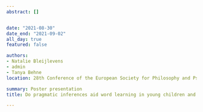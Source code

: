 ```yaml
---
abstract: []


date: "2021-08-30"
date_end: "2021-09-02"
all_day: true
featured: false

authors:
- Natalie Bleijlevens
- admin
- Tanya Behne
location: 28th Conference of the European Society for Philosophy and Psychology (Leipzig, Germany / virtual)

summary: Poster presentation
title: Do pragmatic inferences aid word learning in young children and adults? 

---
```

